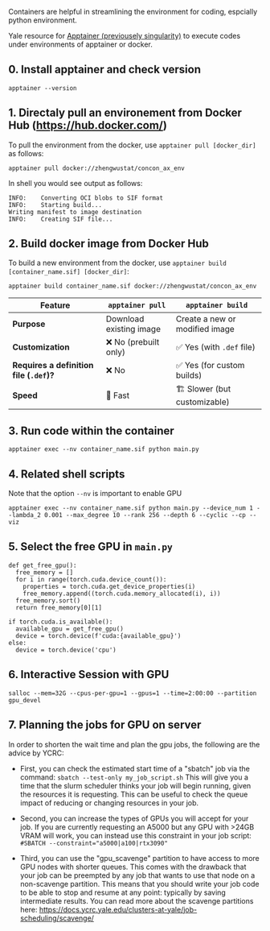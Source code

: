 Containers are helpful in streamlining the environment for coding, espcially python environment. 

Yale resource for [Apptainer (previousely singularity)](https://docs.ycrc.yale.edu/clusters-at-yale/guides/containers/) to execute codes under environments of apptainer or docker. 

## 0. Install apptainer and check version
```apptainer --version```

## 1. Directaly pull an environement from Docker Hub (https://hub.docker.com/)
To pull the environment from the docker, use `apptainer pull [docker_dir]` as follows:

```apptainer pull docker://zhengwustat/concon_ax_env```


In shell you would see output as follows:
```
INFO:    Converting OCI blobs to SIF format
INFO:    Starting build...
Writing manifest to image destination
INFO:    Creating SIF file...
```


## 2. Build docker image from Docker Hub
To build a new environment from the docker, use `apptainer build [container_name.sif] [docker_dir]`:

```
apptainer build container_name.sif docker://zhengwustat/concon_ax_env
```


| Feature           | `apptainer pull` | `apptainer build` |
|------------------|----------------|------------------|
| **Purpose**       | Download existing image | Create a new or modified image |
| **Customization** | ❌ No (prebuilt only) | ✅ Yes (with `.def` file) |
| **Requires a definition file (`.def`)?** | ❌ No | ✅ Yes (for custom builds) |
| **Speed**        | 🚀 Fast | 🏗 Slower (but customizable) |


## 3. Run code within the container
```
apptainer exec --nv container_name.sif python main.py 
```


## 4. Related shell scripts

Note that the option `--nv` is important to enable GPU 
```
apptainer exec --nv container_name.sif python main.py --device_num 1 --lambda_2 0.001 --max_degree 10 --rank 256 --depth 6 --cyclic --cp --viz
```


## 5. Select the free GPU in `main.py`
```
def get_free_gpu():
  free_memory = []
  for i in range(torch.cuda.device_count()):
    properties = torch.cuda.get_device_properties(i)
    free_memory.append((torch.cuda.memory_allocated(i), i))
  free_memory.sort()
  return free_memory[0][1]

if torch.cuda.is_available():
  available_gpu = get_free_gpu()
  device = torch.device(f'cuda:{available_gpu}')
else:
  device = torch.device('cpu')
```

## 6. Interactive Session with GPU
`salloc --mem=32G --cpus-per-gpu=1 --gpus=1 --time=2:00:00 --partition gpu_devel`


## 7. Planning the jobs for GPU on server

In order to shorten the wait time and plan the gpu jobs, the following are the advice by YCRC:

- First, you can check the estimated start time of a "sbatch" job via the command:
`sbatch --test-only my_job_script.sh`
This will give you a time that the slurm scheduler thinks your job will begin running, given the resources it is requesting. This can be useful to check the queue impact of reducing or changing resources in your job.

- Second, you can increase the types of GPUs you will accept for your job.  If you are currently requesting an A5000 but any GPU with >24GB VRAM will work, you can instead use this constraint in your job script:
`#SBATCH --constraint="a5000|a100|rtx3090"`

- Third, you can use the "gpu_scavenge" partition to have access to more GPU nodes with shorter queues. This comes with the drawback that your job can be preempted by any job that wants to use that node on a non-scavenge partition. This means that you should write your job code to be able to stop and resume at any point: typically by saving intermediate results. You can read more about the scavenge partitions here: https://docs.ycrc.yale.edu/clusters-at-yale/job-scheduling/scavenge/

